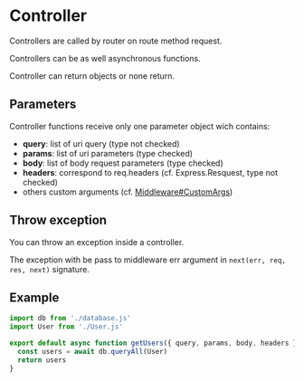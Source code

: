 # Controller

Controllers are called by router on route method request.

Controllers can be as well asynchronous functions.

Controller can return objects or none return.

## Parameters

Controller functions receive only one parameter object wich contains:

- **query**: list of uri query (type not checked)
- **params**: list of uri parameters (type checked)
- **body**: list of body request parameters (type checked)
- **headers**: correspond to req.headers (cf. Express.Resquest, type not checked)
- others custom arguments (cf. [Middleware#CustomArgs](./MIDDLEWARE.md#pass-custom-arguments-to-controllers))

## Throw exception

You can throw an exception inside a controller.

The exception with be pass to middleware err argument in `next(err, req, res, next)` signature.

## Example

```javascript
import db from './database.js'
import User from './User.js'

export default async function getUsers({ query, params, body, headers }) {
  const users = await db.queryAll(User)
  return users
}
```
